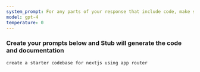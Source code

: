 ```yaml
---
system_prompt: For any parts of your response that include code, make sure to include the filename along with the backtick and the code snippets. For any environment variables, use stubuser and stubpassword as the login. For any commands, auto confirm any prompts on stdin. 
model: gpt-4
temperature: 0
---
```


### Create your prompts below and Stub will generate the code and documentation


```stub
create a starter codebase for nextjs using app router
```

